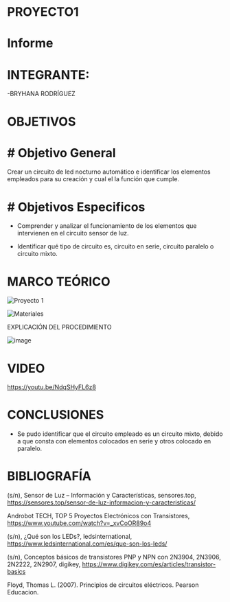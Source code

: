 # PROYECTO1

# Informe

#  INTEGRANTE:

-BRYHANA RODRÍGUEZ

# OBJETIVOS

# # Objetivo General

Crear un circuito de led nocturno automático e identificar los elementos empleados para su creación y cual el la función que cumple.
 
# # Objetivos Especificos

* Comprender y analizar el funcionamiento de los elementos que intervienen en el circuito sensor de luz.

* Identificar qué tipo de circuito es, circuito en serie, circuito paralelo o circuito mixto.
   

# MARCO TEÓRICO

![Proyecto 1](https://user-images.githubusercontent.com/116812951/204425630-f25c141b-ee02-49ad-83f7-bc3b267e9f28.png)

![Materiales](https://user-images.githubusercontent.com/116812951/204428430-7e205305-e367-4fe8-89ed-81a030c466ad.png)

EXPLICACIÓN DEL PROCEDIMIENTO

![image](https://user-images.githubusercontent.com/116812951/204416789-59a1f76b-6151-4fda-a0aa-e9e44e9792ef.png)

#  VIDEO

https://youtu.be/NdqSHyFL6z8

# CONCLUSIONES

- Se pudo identificar que el circuito empleado es un circuito mixto, debido a que consta con elementos colocados en serie y otros colocado en paralelo.

#  BIBLIOGRAFÍA

(s/n), Sensor de Luz – Información y Características, sensores.top, https://sensores.top/sensor-de-luz-informacion-y-caracteristicas/

Androbot TECH, TOP 5 Proyectos Electrónicos con Transistores, https://www.youtube.com/watch?v=_xvCoOR89o4

(s/n), ¿Qué son los LEDs?, ledsinternational, https://www.ledsinternational.com/es/que-son-los-leds/

(s/n), Conceptos básicos de transistores PNP y NPN con 2N3904, 2N3906, 2N2222, 2N2907, digikey, https://www.digikey.com/es/articles/transistor-basics

Floyd, Thomas L. (2007). Principios de circuitos eléctricos. Pearson Educacion.
